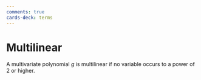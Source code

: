 ```yaml
---
comments: true
cards-deck: terms
---
```


# Multilinear []()

A multivariate polynomial $g$ is multilinear if no variable occurs to a power of 2 or higher.
[](1724465770417)
